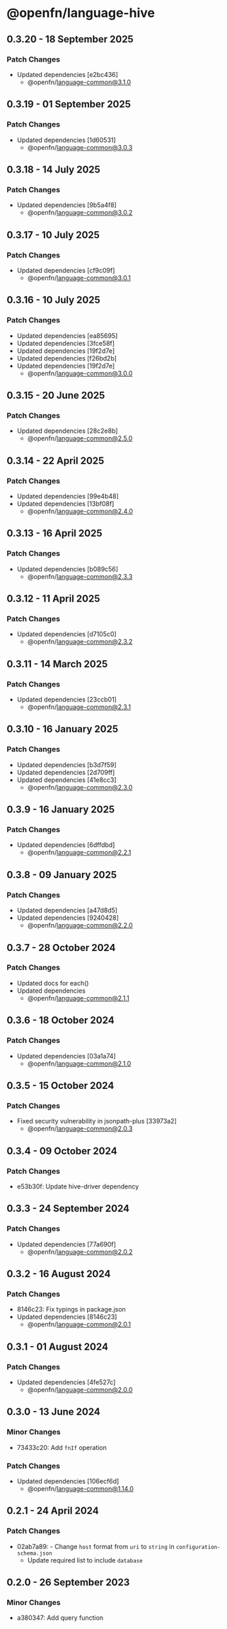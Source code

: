 # @openfn/language-hive

## 0.3.20 - 18 September 2025

### Patch Changes

- Updated dependencies \[e2bc436]
  - @openfn/language-common@3.1.0

## 0.3.19 - 01 September 2025

### Patch Changes

- Updated dependencies \[1d60531]
  - @openfn/language-common@3.0.3

## 0.3.18 - 14 July 2025

### Patch Changes

- Updated dependencies \[9b5a4f8]
  - @openfn/language-common@3.0.2

## 0.3.17 - 10 July 2025

### Patch Changes

- Updated dependencies \[cf9c09f]
  - @openfn/language-common@3.0.1

## 0.3.16 - 10 July 2025

### Patch Changes

- Updated dependencies \[ea85695]
- Updated dependencies \[3fce58f]
- Updated dependencies \[19f2d7e]
- Updated dependencies \[f26bd2b]
- Updated dependencies \[19f2d7e]
  - @openfn/language-common@3.0.0

## 0.3.15 - 20 June 2025

### Patch Changes

- Updated dependencies \[28c2e8b]
  - @openfn/language-common@2.5.0

## 0.3.14 - 22 April 2025

### Patch Changes

- Updated dependencies \[99e4b48]
- Updated dependencies \[13bf08f]
  - @openfn/language-common@2.4.0

## 0.3.13 - 16 April 2025

### Patch Changes

- Updated dependencies \[b089c56]
  - @openfn/language-common@2.3.3

## 0.3.12 - 11 April 2025

### Patch Changes

- Updated dependencies \[d7105c0]
  - @openfn/language-common@2.3.2

## 0.3.11 - 14 March 2025

### Patch Changes

- Updated dependencies \[23ccb01]
  - @openfn/language-common@2.3.1

## 0.3.10 - 16 January 2025

### Patch Changes

- Updated dependencies \[b3d7f59]
- Updated dependencies \[2d709ff]
- Updated dependencies \[41e8cc3]
  - @openfn/language-common@2.3.0

## 0.3.9 - 16 January 2025

### Patch Changes

- Updated dependencies \[6dffdbd]
  - @openfn/language-common@2.2.1

## 0.3.8 - 09 January 2025

### Patch Changes

- Updated dependencies \[a47d8d5]
- Updated dependencies \[9240428]
  - @openfn/language-common@2.2.0

## 0.3.7 - 28 October 2024

### Patch Changes

- Updated docs for each()
- Updated dependencies
  - @openfn/language-common@2.1.1

## 0.3.6 - 18 October 2024

### Patch Changes

- Updated dependencies \[03a1a74]
  - @openfn/language-common@2.1.0

## 0.3.5 - 15 October 2024

### Patch Changes

- Fixed security vulnerability in jsonpath-plus \[33973a2]
  - @openfn/language-common@2.0.3

## 0.3.4 - 09 October 2024

### Patch Changes

- e53b30f: Update hive-driver dependency

## 0.3.3 - 24 September 2024

### Patch Changes

- Updated dependencies \[77a690f]
  - @openfn/language-common@2.0.2

## 0.3.2 - 16 August 2024

### Patch Changes

- 8146c23: Fix typings in package.json
- Updated dependencies \[8146c23]
  - @openfn/language-common@2.0.1

## 0.3.1 - 01 August 2024

### Patch Changes

- Updated dependencies \[4fe527c]
  - @openfn/language-common@2.0.0

## 0.3.0 - 13 June 2024

### Minor Changes

- 73433c20: Add `fnIf` operation

### Patch Changes

- Updated dependencies \[106ecf6d]
  - @openfn/language-common@1.14.0

## 0.2.1 - 24 April 2024

### Patch Changes

- 02ab7a89: - Change `host` format from `uri` to `string` in
  `configuration-schema.json`
  - Update required list to include `database`

## 0.2.0 - 26 September 2023

### Minor Changes

- a380347: Add query function
